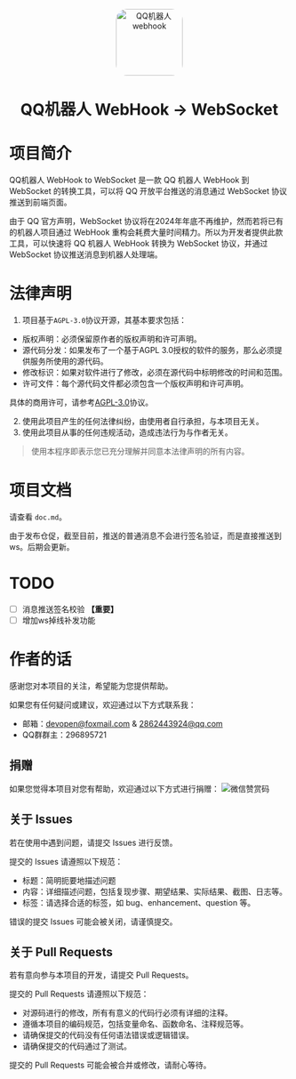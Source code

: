 <p align="center">
  <a href="https://q.qq.com">
    <img src="https://fb-cdn.fanbook.cn/fanbook/app/files/chatroom/image/c10d371bbf1a9f316e0089ac29a9c9b7.png" width="120" height="120" style="border-radius: 20px;" alt="QQ机器人webhook">
  </a>
</p>
<h1 align="center">QQ机器人 WebHook -> WebSocket</h1>

# 项目简介

QQ机器人 WebHook to WebSocket 是一款 QQ 机器人 WebHook 到 WebSocket 的转换工具，可以将 QQ 开放平台推送的消息通过 WebSocket 协议推送到前端页面。

由于 QQ 官方声明，WebSocket 协议将在2024年年底不再维护，然而若将已有的机器人项目通过 WebHook 重构会耗费大量时间精力。所以为开发者提供此款工具，可以快速将 QQ 机器人 WebHook 转换为 WebSocket 协议，并通过 WebSocket 协议推送消息到机器人处理端。

# 法律声明
1. 项目基于`AGPL-3.0`协议开源，其基本要求包括：
- 版权声明：必须保留原作者的版权声明和许可声明。
- 源代码分发：如果发布了一个基于AGPL 3.0授权的软件的服务，那么必须提供服务所使用的源代码。
- 修改标识：如果对软件进行了修改，必须在源代码中标明修改的时间和范围。
- 许可文件：每个源代码文件都必须包含一个版权声明和许可声明。

具体的商用许可，请参考[AGPL-3.0](https://www.gnu.org/licenses/agpl-3.0.html)协议。

2. 使用此项目产生的任何法律纠纷，由使用者自行承担，与本项目无关。
3. 使用此项目从事的任何违规活动，造成违法行为与作者无关。
> 使用本程序即表示您已充分理解并同意本法律声明的所有内容。

# 项目文档
请查看 `doc.md`。

由于发布仓促，截至目前，推送的普通消息不会进行签名验证，而是直接推送到ws。后期会更新。

# TODO
- [ ] 消息推送签名校验 **【重要】**
- [ ] 增加ws掉线补发功能

# 作者的话
感谢您对本项目的关注，希望能为您提供帮助。

如果您有任何疑问或建议，欢迎通过以下方式联系我：
- 邮箱：devopen@foxmail.com & 2862443924@qq.com
- QQ群群主：296895721
## 捐赠
如果您觉得本项目对您有帮助，欢迎通过以下方式进行捐赠：
![微信赞赏码](https://fb-cdn.fanbook.cn/fanbook/app/files/chatroom/image/da89de9d5be8dc2917625921f1af9862.jpeg)

## 关于 Issues
若在使用中遇到问题，请提交 Issues 进行反馈。

提交的 Issues 请遵照以下规范：
- 标题：简明扼要地描述问题
- 内容：详细描述问题，包括复现步骤、期望结果、实际结果、截图、日志等。
- 标签：请选择合适的标签，如 bug、enhancement、question 等。

错误的提交 Issues 可能会被关闭，请谨慎提交。
## 关于 Pull Requests
若有意向参与本项目的开发，请提交 Pull Requests。

提交的 Pull Requests 请遵照以下规范：
- 对源码进行的修改，所有有意义的代码行必须有详细的注释。
- 遵循本项目的编码规范，包括变量命名、函数命名、注释规范等。
- 请确保提交的代码没有任何语法错误或逻辑错误。
- 请确保提交的代码通过了测试。

提交的 Pull Requests 可能会被合并或修改，请耐心等待。